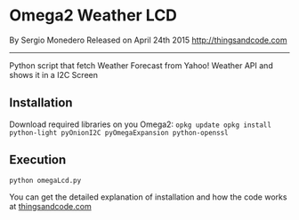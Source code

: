 # Omega2 Weather LCD
By Sergio Monedero
Released on April 24th 2015
http://thingsandcode.com
***

Python script that fetch Weather Forecast from Yahoo! Weather API and shows it in a I2C Screen

## Installation
Download required libraries on you Omega2:
`opkg update
opkg install python-light pyOnionI2C pyOmegaExpansion python-openssl`

## Execution
`python omegaLcd.py`


You can get the detailed explanation of installation and how the code works at [thingsandcode.com](https://thingsandcode.com/2018/07/01/onion-omega2-lcd-con-pronostico-del-tiempo)